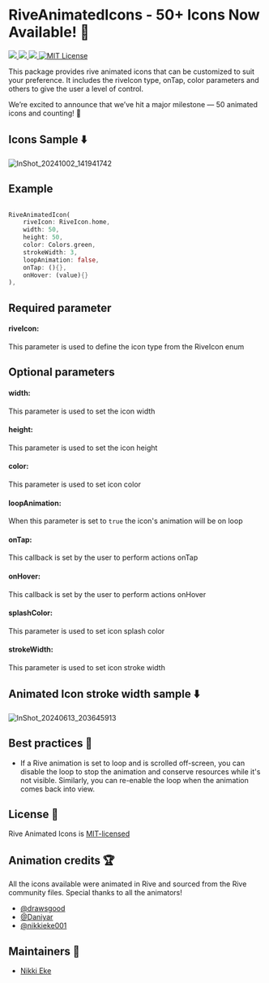 # RiveAnimatedIcons - 50+ Icons Now Available! 🚀

<a href="https://developer.android.com" style="pointer-events: stroke;" target="_blank">
<img src="https://img.shields.io/badge/platform-android-blue">
</a>
<a href="https://developer.apple.com/ios/" style="pointer-events: stroke;" target="_blank">
<img src="https://img.shields.io/badge/platform-iOS-blue">
</a>
<a href="" style="pointer-events: stroke;" target="_blank">
<img src="https://img.shields.io/badge/platform-web-blue">
</a>
<a href="https://opensource.org/licenses/MIT"><img src="https://img.shields.io/badge/license-MIT-purple.svg" alt="MIT License"></a>

This package provides rive animated icons that can be customized to suit your preference. It includes the riveIcon type, onTap, color parameters and others to give the user a level of control.

We’re excited to announce that we’ve hit a major milestone — 50 animated icons and counting! 🎉



## Icons Sample ⬇️

 
![InShot_20241002_141941742](https://github.com/user-attachments/assets/efdc4c3d-cda9-4884-80e9-f308e7222446)


## Example

```dart

RiveAnimatedIcon(
    riveIcon: RiveIcon.home,
    width: 50,
    height: 50,
    color: Colors.green,
    strokeWidth: 3,
    loopAnimation: false,
    onTap: (){},
    onHover: (value){}                          
),

```


## Required parameter

#### riveIcon:
This parameter is used to define the icon type from the RiveIcon enum

## Optional parameters

#### width:
This parameter is used to set the icon width

#### height:
This parameter is used to set the icon height

#### color:
This parameter is used to set icon color

#### loopAnimation:
When this parameter is set to `true` the icon's animation will be on loop

#### onTap:
This callback is set by the user to perform actions onTap

#### onHover:
This callback is set by the user to perform actions onHover

#### splashColor:
This parameter is used to set icon splash color

#### strokeWidth:
This parameter is used to set icon stroke width

## Animated Icon stroke width sample ⬇️


![InShot_20240613_203645913](https://github.com/nikkieke/rive_animated_icons/assets/95222620/0467daca-3c9d-425a-92ca-6ef1976749cf)


## Best practices 🙌
- If a Rive animation is set to loop and is scrolled off-screen, you can disable the loop to stop the animation and conserve resources while it's not visible. Similarly, you can re-enable the loop when the animation comes back into view.


## License 📝
Rive Animated Icons is [MIT-licensed](https://github.com/nikkieke/rive_animated_icons/edit/main/LICENSE)


## Animation credits 🏆
All the icons available were animated in Rive and sourced from the Rive community files. Special thanks to all the animators!
- [@drawsgood](https://rive.app/@drawsgood/)
- [@Daniyar](https://rive.app/@Daniyar/)
- [@nikkieke001](https://rive.app/@nikkieke001/)

  
## Maintainers 🔩
- [Nikki Eke](https://github.com/nikkieke)

